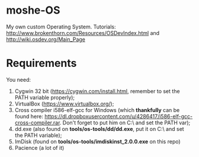 # moshe-OS
My own custom Operating System. Tutorials: http://www.brokenthorn.com/Resources/OSDevIndex.html and http://wiki.osdev.org/Main_Page

# Requirements
You need:

 1. Cygwin 32 bit (https://cygwin.com/install.html, remember to set the PATH variable properly);
 2. VirtualBox (https://www.virtualbox.org/);
 3. Cross compiler i586-elf-gcc for Windows (which **thankfully** can be found here: https://dl.dropboxusercontent.com/u/4286417/i586-elf-gcc-cross-compiler.rar. Don't forget to put him on C:\ and set the PATH var);
 4. dd.exe (also found on **tools/os-tools/dd/dd.exe**, put it on C:\ and set the PATH variable);
 5. ImDisk (found on **tools/os-tools/imdiskinst_2.0.0.exe** on this repo)
 6. Pacience (a lot of it)
